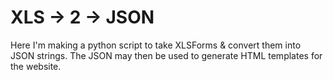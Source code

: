 # XLS -> 2 -> JSON
Here I'm making a python script to take XLSForms & convert them into JSON strings. The JSON may then be used to generate HTML templates for the website.